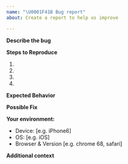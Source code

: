 ```yaml
---
name: "\U0001F41B Bug report"
about: Create a report to help us improve

---
```


<!--
Thank you for reporting a possible bug in the Athena Framework.

Please provide a general summary of the issue in the Title above and fill in as much of the template below as you can.
-->

**Describe the bug**
<!--- Provide a more detailed description of the issue you're having -->

**Steps to Reproduce**
<!--- Provide a clear set of steps to reproduce this bug -->
1.
2.
3.
4.

**Expected Behavior**
<!--- Tell us what should happen -->

**Possible Fix**
<!--- Not required: suggest a fix or reason for the bug -->

**Your environment:**
<!-- Include as many relevant details as possible. -->
 - Device: [e.g. iPhone6]
 - OS: [e.g. iOS]
 - Browser & Version [e.g. chrome 68, safari]

**Additional context**
<!--- How has this bug affected you? What were you trying to accomplish? Provide a link to a live example or screenshots if available. -->
